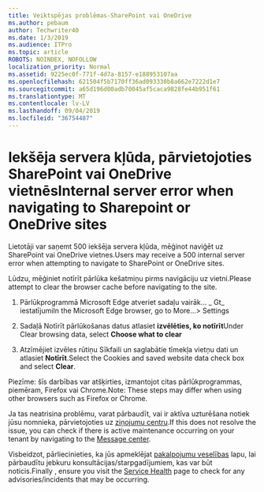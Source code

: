 ```yaml
---
title: Veiktspējas problēmas-SharePoint vai OneDrive
ms.author: pebaum
author: Techwriter40
ms.date: 1/3/2019
ms.audience: ITPro
ms.topic: article
ROBOTS: NOINDEX, NOFOLLOW
localization_priority: Normal
ms.assetid: 9225ec0f-771f-4d7a-8157-e188953107aa
ms.openlocfilehash: 621504f5b7170ff36ad093330b8a662e7222d1e7
ms.sourcegitcommit: a65d196d00adb70045af5caca9828fe44b951f61
ms.translationtype: MT
ms.contentlocale: lv-LV
ms.lasthandoff: 09/04/2019
ms.locfileid: "36754487"
---
```

# <a name="internal-server-error-when-navigating-to-sharepoint-or-onedrive-sites"></a><span data-ttu-id="75ed7-102">Iekšēja servera kļūda, pārvietojoties SharePoint vai OneDrive vietnēs</span><span class="sxs-lookup"><span data-stu-id="75ed7-102">Internal server error when navigating to Sharepoint or OneDrive sites</span></span>

<span data-ttu-id="75ed7-103">Lietotāji var saņemt 500 iekšēja servera kļūda, mēģinot naviģēt uz SharePoint vai OneDrive vietnes.</span><span class="sxs-lookup"><span data-stu-id="75ed7-103">Users may receive a 500 internal server error when attempting to navigate to SharePoint or OneDrive sites.</span></span> 

<span data-ttu-id="75ed7-104">Lūdzu, mēģiniet notīrīt pārlūka kešatmiņu pirms navigāciju uz vietni.</span><span class="sxs-lookup"><span data-stu-id="75ed7-104">Please attempt to clear the browser cache before navigating to the site.</span></span>


1. <span data-ttu-id="75ed7-105">Pārlūkprogrammā Microsoft Edge atveriet sadaļu vairāk... _ Gt_ iestatījumi</span><span class="sxs-lookup"><span data-stu-id="75ed7-105">In the Microsoft Edge browser, go to More...> Settings</span></span>

2. <span data-ttu-id="75ed7-106">Sadaļā Notīrīt pārlūkošanas datus atlasiet **izvēlēties, ko notīrīt**</span><span class="sxs-lookup"><span data-stu-id="75ed7-106">Under Clear browsing data, select **Choose what to clear**</span></span>

3. <span data-ttu-id="75ed7-107">Atzīmējiet izvēles rūtiņu Sīkfaili un saglabātie tīmekļa vietņu dati un atlasiet **Notīrīt**.</span><span class="sxs-lookup"><span data-stu-id="75ed7-107">Select the Cookies and saved website data check box and select **Clear**.</span></span>

<span data-ttu-id="75ed7-108">Piezīme: šīs darbības var atšķirties, izmantojot citas pārlūkprogrammas, piemēram, Firefox vai Chrome.</span><span class="sxs-lookup"><span data-stu-id="75ed7-108">Note: These steps may differ when using other browsers such as Firefox or Chrome.</span></span>

<span data-ttu-id="75ed7-109">Ja tas neatrisina problēmu, varat pārbaudīt, vai ir aktīva uzturēšana notiek jūsu nomnieka, pārvietojoties uz [ziņojumu centru](https://portal.office.com/adminportal/home#/MessageCenter).</span><span class="sxs-lookup"><span data-stu-id="75ed7-109">If this does not resolve the issue, you can check if there is active maintenance occurring on your tenant by navigating to the [Message center](https://portal.office.com/adminportal/home#/MessageCenter).</span></span>

<span data-ttu-id="75ed7-110">Visbeidzot, pārliecinieties, ka jūs apmeklējat [pakalpojumu veselības](https://portal.office.com/adminportal/home#/servicehealth) lapu, lai pārbaudītu jebkuru konsultācijas/starpgadījumiem, kas var būt noticis.</span><span class="sxs-lookup"><span data-stu-id="75ed7-110">Finally , ensure you visit the [Service Health](https://portal.office.com/adminportal/home#/servicehealth) page to check for any advisories/incidents that may be occurring.</span></span>

